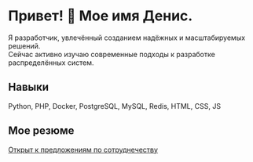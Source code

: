 # Привет! 👋 Мое имя Денис.

Я разработчик, увлечённый созданием надёжных и масштабируемых решений.  
Сейчас активно изучаю современные подходы к разработке распределённых систем.

## Навыки
Python, PHP, Docker, PostgreSQL, MySQL, Redis, HTML, CSS, JS

## Мое резюме
[Открыт к предложениям по сотруднечеству](https://github.com/DenisUstinov/DenisUstinov/blob/main/CV.md)
